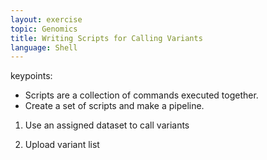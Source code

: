 ```yaml
---
layout: exercise
topic: Genomics
title: Writing Scripts for Calling Variants
language: Shell
---
```


keypoints:
- Scripts are a collection of commands executed together.
- Create a set of scripts and make a pipeline.

1. Use an assigned dataset to call variants

2. Upload variant list
